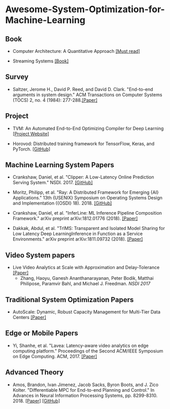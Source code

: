 # Awesome-System-Optimization-for-Machine-Learning


## Book

- Computer Architecture: A Quantitative Approach [[Must read]](http://citeseerx.ist.psu.edu/viewdoc/download?doi=10.1.1.115.1881&rep=rep1&type=pdf)

- Streaming Systems [[Book]](https://www.oreilly.com/library/view/streaming-systems/9781491983867/)

## Survey

- Saltzer, Jerome H., David P. Reed, and David D. Clark. "End-to-end arguments in system design." ACM Transactions on Computer Systems (TOCS) 2, no. 4 (1984): 277-288.[[Paper]](http://web.mit.edu/Saltzer/www/publications/endtoend/endtoend.pdf)

#### 

## Project

- TVM: An Automated End-to-End Optimizing Compiler for Deep Learning
[[Project Website]](https://tvm.ai/)

- Horovod: Distributed training framework for TensorFlow, Keras, and PyTorch. 
[[GitHub]](https://github.com/uber/horovod)

## Machine Learning System Papers

- Crankshaw, Daniel, et al. "Clipper: A Low-Latency Online Prediction Serving System." NSDI. 2017.
[[GitHub]](https://github.com/ucbrise/clipper)

- Moritz, Philipp, et al. "Ray: A Distributed Framework for Emerging {AI} Applications." 13th {USENIX} Symposium on Operating Systems Design and Implementation ({OSDI} 18). 2018.
[[GitHub]](https://www.usenix.org/conference/osdi18/presentation/moritz)

- Crankshaw, Daniel, et al. "InferLine: ML Inference Pipeline Composition Framework." arXiv preprint arXiv:1812.01776 (2018).
[[Paper]](https://arxiv.org/pdf/1812.01776.pdf)

- Dakkak, Abdul, et al. "TrIMS: Transparent and Isolated Model Sharing for Low Latency Deep LearningInference in Function as a Service Environments." arXiv preprint arXiv:1811.09732 (2018).
[[Paper]](https://arxiv.org/pdf/1811.09732.pdf)

## Video System papers

- Live Video Analytics at Scale with Approximation and Delay-Tolerance [[Paper]](https://www.microsoft.com/en-us/research/wp-content/uploads/2017/02/videostorm_nsdi17.pdf)
  - Zhang, Haoyu, Ganesh Ananthanarayanan, Peter Bodik, Matthai Philipose, Paramvir Bahl, and Michael J. Freedman. *NSDI 2017*

## Traditional System Optimization Papers

- AutoScale: Dynamic, Robust Capacity Management for Multi-Tier Data Centers
[[Paper]](https://dl.acm.org/citation.cfm?id=2382556)

## Edge or Mobile Papers 

- Yi, Shanhe, et al. "Lavea: Latency-aware video analytics on edge computing platform." Proceedings of the Second ACM/IEEE Symposium on Edge Computing. ACM, 2017.
[[Paper]](http://www.cs.wayne.edu/~weisong/papers/yi17-LAVEA.pdf)

## Advanced Theory
- Amos, Brandon, Ivan Jimenez, Jacob Sacks, Byron Boots, and J. Zico Kolter. "Differentiable MPC for End-to-end Planning and Control." In Advances in Neural Information Processing Systems, pp. 8299-8310. 2018. 
[[Paper]](https://www.cc.gatech.edu/~bboots3/files/DMPC.pdf)  [[GitHub]](https://locuslab.github.io/mpc.pytorch/)
